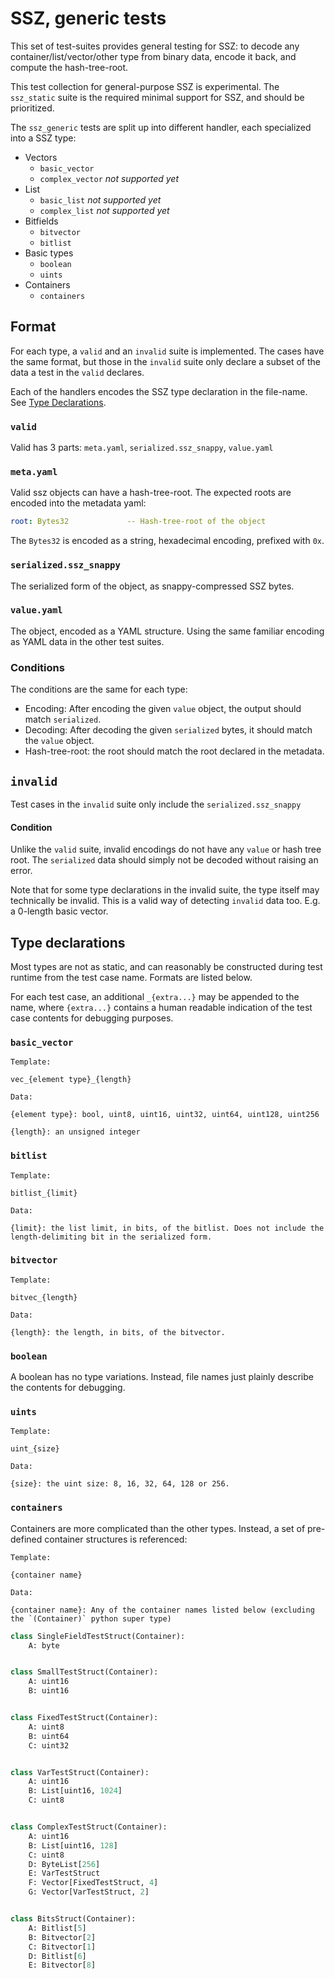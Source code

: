 # SSZ, generic tests

This set of test-suites provides general testing for SSZ: to decode any
container/list/vector/other type from binary data, encode it back, and compute
the hash-tree-root.

This test collection for general-purpose SSZ is experimental. The `ssz_static`
suite is the required minimal support for SSZ, and should be prioritized.

The `ssz_generic` tests are split up into different handler, each specialized
into a SSZ type:

- Vectors
  - `basic_vector`
  - `complex_vector` *not supported yet*
- List
  - `basic_list` *not supported yet*
  - `complex_list` *not supported yet*
- Bitfields
  - `bitvector`
  - `bitlist`
- Basic types
  - `boolean`
  - `uints`
- Containers
  - `containers`

## Format

For each type, a `valid` and an `invalid` suite is implemented. The cases have
the same format, but those in the `invalid` suite only declare a subset of the
data a test in the `valid` declares.

Each of the handlers encodes the SSZ type declaration in the file-name. See
[Type Declarations](#type-declarations).

### `valid`

Valid has 3 parts: `meta.yaml`, `serialized.ssz_snappy`, `value.yaml`

### `meta.yaml`

Valid ssz objects can have a hash-tree-root. The expected roots are encoded into
the metadata yaml:

```yaml
root: Bytes32             -- Hash-tree-root of the object
```

The `Bytes32` is encoded as a string, hexadecimal encoding, prefixed with `0x`.

### `serialized.ssz_snappy`

The serialized form of the object, as snappy-compressed SSZ bytes.

### `value.yaml`

The object, encoded as a YAML structure. Using the same familiar encoding as
YAML data in the other test suites.

### Conditions

The conditions are the same for each type:

- Encoding: After encoding the given `value` object, the output should match
  `serialized`.
- Decoding: After decoding the given `serialized` bytes, it should match the
  `value` object.
- Hash-tree-root: the root should match the root declared in the metadata.

## `invalid`

Test cases in the `invalid` suite only include the `serialized.ssz_snappy`

#### Condition

Unlike the `valid` suite, invalid encodings do not have any `value` or hash tree
root. The `serialized` data should simply not be decoded without raising an
error.

Note that for some type declarations in the invalid suite, the type itself may
technically be invalid. This is a valid way of detecting `invalid` data too.
E.g. a 0-length basic vector.

## Type declarations

Most types are not as static, and can reasonably be constructed during test
runtime from the test case name. Formats are listed below.

For each test case, an additional `_{extra...}` may be appended to the name,
where `{extra...}` contains a human readable indication of the test case
contents for debugging purposes.

### `basic_vector`

```
Template:

vec_{element type}_{length}

Data:

{element type}: bool, uint8, uint16, uint32, uint64, uint128, uint256

{length}: an unsigned integer
```

### `bitlist`

```
Template:

bitlist_{limit}

Data:

{limit}: the list limit, in bits, of the bitlist. Does not include the length-delimiting bit in the serialized form.
```

### `bitvector`

```
Template:

bitvec_{length}

Data:

{length}: the length, in bits, of the bitvector.
```

### `boolean`

A boolean has no type variations. Instead, file names just plainly describe the
contents for debugging.

### `uints`

```
Template:

uint_{size}

Data:

{size}: the uint size: 8, 16, 32, 64, 128 or 256.
```

### `containers`

Containers are more complicated than the other types. Instead, a set of
pre-defined container structures is referenced:

```
Template:

{container name}

Data:

{container name}: Any of the container names listed below (excluding the `(Container)` python super type)
```

```python
class SingleFieldTestStruct(Container):
    A: byte


class SmallTestStruct(Container):
    A: uint16
    B: uint16


class FixedTestStruct(Container):
    A: uint8
    B: uint64
    C: uint32


class VarTestStruct(Container):
    A: uint16
    B: List[uint16, 1024]
    C: uint8


class ComplexTestStruct(Container):
    A: uint16
    B: List[uint16, 128]
    C: uint8
    D: ByteList[256]
    E: VarTestStruct
    F: Vector[FixedTestStruct, 4]
    G: Vector[VarTestStruct, 2]


class BitsStruct(Container):
    A: Bitlist[5]
    B: Bitvector[2]
    C: Bitvector[1]
    D: Bitlist[6]
    E: Bitvector[8]
```
